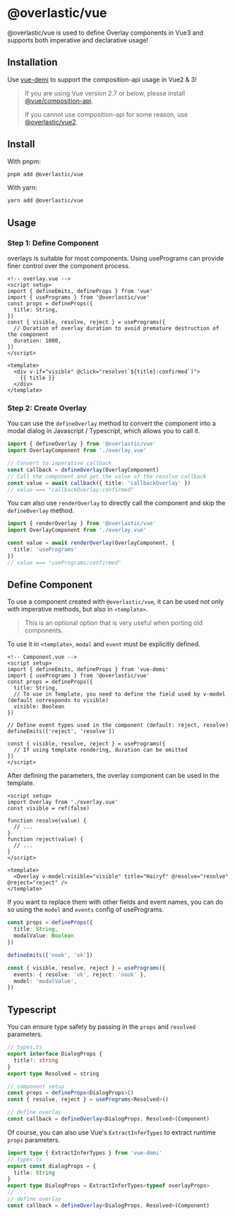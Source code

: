 # @overlastic/vue

@overlastic/vue is used to define Overlay components in Vue3 and supports both imperative and declarative usage!

## Installation

Use [vue-demi](https://github.com/vueuse/vue-demi) to support the composition-api usage in Vue2 & 3!

> If you are using Vue version 2.7 or below, please install [@vue/composition-api](https://github.com/vuejs/composition-api#readme).
> 
> If you cannot use composition-api for some reason, use [@overlastic/vue2](/zh/vue/vue2).

## Install

With pnpm: 
```sh
pnpm add @overlastic/vue
```

With yarn:
```sh
yarn add @overlastic/vue
```

## Usage

### Step 1: Define Component

overlays is suitable for most components. Using usePrograms can provide finer control over the component process.

```vue
<!-- overlay.vue -->
<script setup>
import { defineEmits, defineProps } from 'vue'
import { usePrograms } from '@overlastic/vue'
const props = defineProps({
  title: String,
})
const { visible, resolve, reject } = usePrograms({
  // Duration of overlay duration to avoid premature destruction of the component
  duration: 1000,
})
</script>

<template>
  <div v-if="visible" @click="resolve(`${title}:confirmed`)">
    {{ title }}
  </div>
</template>
```

### Step 2: Create Overlay

You can use the `defineOverlay` method to convert the component into a modal dialog in Javascript / Typescript, which allows you to call it.

```ts
import { defineOverlay } from '@overlastic/vue'
import OverlayComponent from './overlay.vue'

// Convert to imperative callback
const callback = defineOverlay(OverlayComponent)
// Call the component and get the value of the resolve callback
const value = await callback({ title: 'callbackOverlay' })
// value === "callbackOverlay:confirmed"
```

You can also use `renderOverlay` to directly call the component and skip the `defineOverlay` method.

```ts
import { renderOverlay } from '@overlastic/vue'
import OverlayComponent from './overlay.vue'

const value = await renderOverlay(OverlayComponent, {
  title: 'usePrograms'
})
// value === "usePrograms:confirmed"
```

## Define Component

To use a component created with `@overlastic/vue`, it can be used not only with imperative methods, but also in `<template>`.

> This is an optional option that is very useful when porting old components.

To use it in `<template>`, `modal` and `event` must be explicitly defined.

```vue
<!-- Component.vue -->
<script setup>
import { defineEmits, defineProps } from 'vue-demi'
import { usePrograms } from '@overlastic/vue'
const props = defineProps({
  title: String,
  // To use in Template, you need to define the field used by v-model (default corresponds to visible)
  visible: Boolean
})

// Define event types used in the component (default: reject, resolve)
defineEmits(['reject', 'resolve'])

const { visible, resolve, reject } = usePrograms({
  // If using template rendering, duration can be omitted
})
</script>
```

After defining the parameters, the overlay component can be used in the template.

```vue
<script setup>
import Overlay from './overlay.vue'
const visible = ref(false)

function resolve(value) {
  // ...
}
function reject(value) {
  // ...
}
</script>

<template>
  <Overlay v-model:visible="visible" title="Hairyf" @resolve="resolve" @reject="reject" />
</template>
```

If you want to replace them with other fields and event names, you can do so using the `model` and `events` config of usePrograms.

```ts
const props = defineProps({
  title: String,
  modalValue: Boolean
})

defineEmits(['nook', 'ok'])

const { visible, resolve, reject } = usePrograms({
  events: { resolve: 'ok', reject: 'nook' },
  model: 'modalValue',
})
```

## Typescript

You can ensure type safety by passing in the `props` and `resolved` parameters.

```ts
// types.ts
export interface DialogProps {
  title?: string
}
export type Resolved = string

// component setup
const props = defineProps<DialogProps>()
const { resolve, reject } = usePrograms<Resolved>()

// define overlay
const callback = defineOverlay<DialogProps, Resolved>(Component)
```

Of course, you can also use Vue's `ExtractInferTypes` to extract runtime `props` parameters.

```ts
import type { ExtractInferTypes } from 'vue-demi'
// types.ts
export const dialogProps = {
  title: String
}
export type DialogProps = ExtractInferTypes<typeof overlayProps>
// ...
// define overlay
const callback = defineOverlay<DialogProps, Resolved>(Component)
```